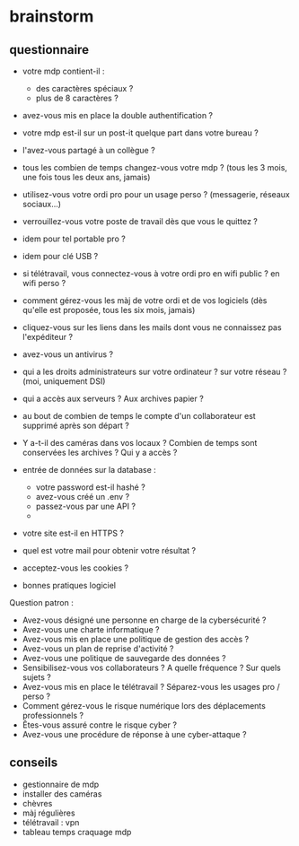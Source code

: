 # brainstorm

## questionnaire

- votre mdp contient-il :

  - des caractères spéciaux ?
  - plus de 8 caractères ?

- avez-vous mis en place la double authentification ?

- votre mdp est-il sur un post-it quelque part dans votre bureau ?
- l'avez-vous partagé à un collègue ?
- tous les combien de temps changez-vous votre mdp ? (tous les 3 mois, une fois tous les deux ans, jamais)
- utilisez-vous votre ordi pro pour un usage perso ? (messagerie, réseaux sociaux...)
- verrouillez-vous votre poste de travail dès que vous le quittez ?

- idem pour tel portable pro ?
- idem pour clé USB ?

- si télétravail, vous connectez-vous à votre ordi pro en wifi public ? en wifi perso ?

- comment gérez-vous les màj de votre ordi et de vos logiciels (dès qu'elle est proposée, tous les six mois, jamais)

- cliquez-vous sur les liens dans les mails dont vous ne connaissez pas l'expéditeur ?

- avez-vous un antivirus ?

- qui a les droits administrateurs sur votre ordinateur ? sur votre réseau ? (moi, uniquement DSI)
- qui a accès aux serveurs ? Aux archives papier ?
- au bout de combien de temps le compte d'un collaborateur est supprimé après son départ ?
- Y a-t-il des caméras dans vos locaux ? Combien de temps sont conservées les archives ? Qui y a accès ?

- entrée de données sur la database :

  - votre password est-il hashé ?
  - avez-vous créé un .env ?
  - passez-vous par une API ?
  -

- votre site est-il en HTTPS ?

- quel est votre mail pour obtenir votre résultat ?
- acceptez-vous les cookies ?

- bonnes pratiques logiciel


Question patron :

- Avez-vous désigné une personne en charge de la cybersécurité ?
- Avez-vous une charte informatique ?
- Avez-vous mis en place une politique de gestion des accès ?
- Avez-vous un plan de reprise d'activité ?
- Avez-vous une politique de sauvegarde des données ?
- Sensibilisez-vous vos collaborateurs ? A quelle fréquence ? Sur quels sujets ?
- Avez-vous mis en place le télétravail ? Séparez-vous les usages pro / perso ?
- Comment gérez-vous le risque numérique lors des déplacements professionnels ?
- Êtes-vous assuré contre le risque cyber ?
- Avez-vous une procédure de réponse à une cyber-attaque ?



## conseils

- gestionnaire de mdp
- installer des caméras
- chèvres
- màj régulières
- télétravail : vpn
- tableau temps craquage mdp
